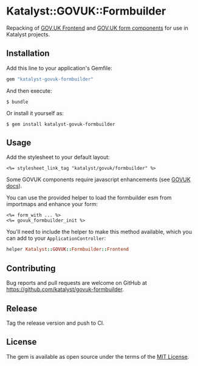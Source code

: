 # Katalyst::GOVUK::Formbuilder

Repacking of [GOV.UK Frontend](https://frontend.design-system.service.gov.uk) and
[GOV.UK form components](https://govuk-form-builder.netlify.app) for use in Katalyst projects.

## Installation

Add this line to your application's Gemfile:

```ruby
gem "katalyst-govuk-formbuilder"
```

And then execute:

    $ bundle

Or install it yourself as:

    $ gem install katalyst-govuk-formbuilder

## Usage

Add the stylesheet to your default layout:

```erb
<%= stylesheet_link_tag "katalyst/govuk/formbuilder" %>
```

Some GOVUK components require javascript enhancements 
(see [GOVUK docs](https://frontend.design-system.service.gov.uk/get-started/#5-get-the-javascript-working)).

You can use the provided helper to load the formbuilder esm from importmaps and enhance your form:

```erb
<%= form_with ... %>
<%= govuk_formbuilder_init %>
```

You'll need to include the helper to make this method available, which you can add to your `ApplicationController`:

```ruby
helper Katalyst::GOVUK::Formbuilder::Frontend
```

## Contributing

Bug reports and pull requests are welcome on GitHub at https://github.com/katalyst/govuk-formbuilder.

## Release

Tag the release version and push to CI.

## License

The gem is available as open source under the terms of the [MIT License](https://opensource.org/licenses/MIT).
